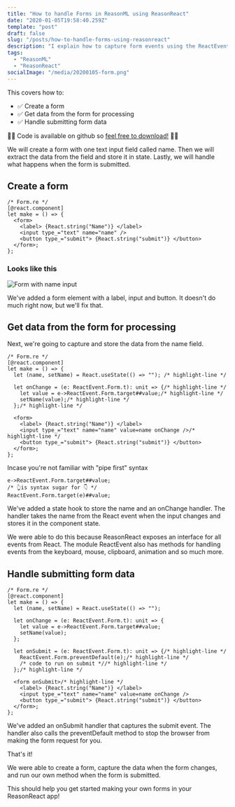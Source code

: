 ```yaml
---
title: "How to handle Forms in ReasonML using ReasonReact"
date: "2020-01-05T19:58:40.259Z"
template: "post"
draft: false
slug: "/posts/how-to-handle-forms-using-reasonreact"
description: "I explain how to capture form events using the ReactEvent module from ReasonReact."
tags:
  - "ReasonML"
  - "ReasonReact"
socialImage: "/media/20200105-form.png"
---
```


This covers how to:

- ✅ Create a form
- ✅ Get data from the form for processing
- ✅ Handle submitting form data

👩‍💻 Code is available on github so [feel free to download!](https://github.com/Abdisalan/blog-code-examples/tree/master/form-events) 👨‍💻

We will create a form with one text input field called name. Then we will extract the data from the field and store it in state. Lastly, we will handle what happens when the form is submitted.

## Create a form
```reason
/* Form.re */
[@react.component]
let make = () => {
  <form>
    <label> {React.string("Name")} </label>
    <input type_="text" name="name" />
    <button type_="submit"> {React.string("submit")} </button>
  </form>;
};
```

### Looks like this
![Form with name input](media/20200105-form.png)

We've added a form element with a label, input and button. It doesn't do much right now, but we'll fix that.

## Get data from the form for processing

Next, we're going to capture and store the data from the name field.
```reason
/* Form.re */
[@react.component]
let make = () => {
  let (name, setName) = React.useState(() => ""); /* highlight-line */

  let onChange = (e: ReactEvent.Form.t): unit => {/* highlight-line */
    let value = e->ReactEvent.Form.target##value;/* highlight-line */
    setName(value);/* highlight-line */
  };/* highlight-line */

  <form>
    <label> {React.string("Name")} </label>
    <input type_="text" name="name" value=name onChange />/* highlight-line */
    <button type_="submit"> {React.string("submit")} </button>
  </form>;
};
```

Incase you're not familiar with "pipe first" syntax
```reason
e->ReactEvent.Form.target##value;
/* 👆is syntax sugar for 👇 */
ReactEvent.Form.target(e)##value;
```

We've added a state hook to store the name and an onChange handler. The handler takes the name from the React event when the input changes and stores it in the component state.

We were able to do this because ReasonReact exposes an interface for all events from React. The module ReactEvent also has methods for handling events from the keyboard, mouse, clipboard, animation and so much more.

## Handle submitting form data

```reason
/* Form.re */
[@react.component]
let make = () => {
  let (name, setName) = React.useState(() => "");

  let onChange = (e: ReactEvent.Form.t): unit => {
    let value = e->ReactEvent.Form.target##value;
    setName(value);
  };

  let onSubmit = (e: ReactEvent.Form.t): unit => {/* highlight-line */
    ReactEvent.Form.preventDefault(e);/* highlight-line */
    /* code to run on submit *//* highlight-line */
  };/* highlight-line */

  <form onSubmit>/* highlight-line */
    <label> {React.string("Name")} </label>
    <input type_="text" name="name" value=name onChange />
    <button type_="submit"> {React.string("submit")} </button>
  </form>;
};
```

We've added an onSubmit handler that captures the submit event. The handler also calls the preventDefault method to stop the browser from making the form request for you.

That's it!

We were able to create a form, capture the data when the form changes, and run our own method when the form is submitted.

This should help you get started making your own forms in your ReasonReact app!